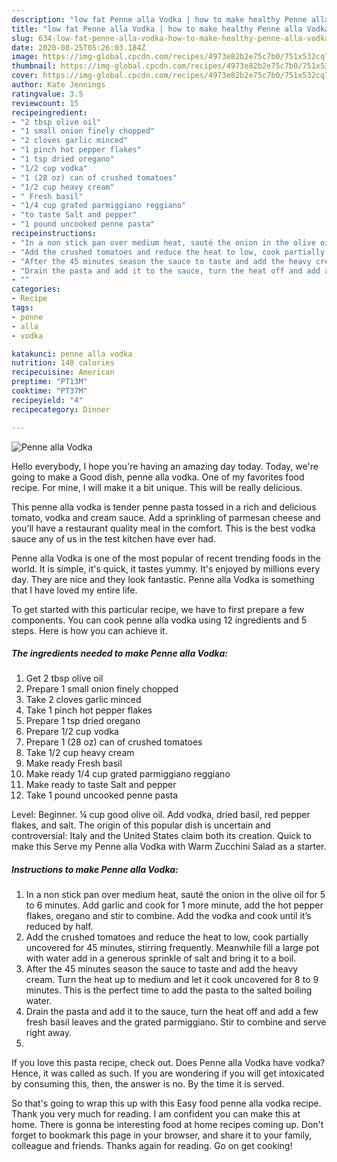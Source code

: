 ```yaml
---
description: "low fat Penne alla Vodka | how to make healthy Penne alla Vodka"
title: "low fat Penne alla Vodka | how to make healthy Penne alla Vodka"
slug: 634-low-fat-penne-alla-vodka-how-to-make-healthy-penne-alla-vodka
date: 2020-08-25T05:26:03.184Z
image: https://img-global.cpcdn.com/recipes/4973e82b2e75c7b0/751x532cq70/penne-alla-vodka-recipe-main-photo.jpg
thumbnail: https://img-global.cpcdn.com/recipes/4973e82b2e75c7b0/751x532cq70/penne-alla-vodka-recipe-main-photo.jpg
cover: https://img-global.cpcdn.com/recipes/4973e82b2e75c7b0/751x532cq70/penne-alla-vodka-recipe-main-photo.jpg
author: Kate Jennings
ratingvalue: 3.5
reviewcount: 15
recipeingredient:
- "2 tbsp olive oil"
- "1 small onion finely chopped"
- "2 cloves garlic minced"
- "1 pinch hot pepper flakes"
- "1 tsp dried oregano"
- "1/2 cup vodka"
- "1 (28 oz) can of crushed tomatoes"
- "1/2 cup heavy cream"
- " Fresh basil"
- "1/4 cup grated parmiggiano reggiano"
- "to taste Salt and pepper"
- "1 pound uncooked penne pasta"
recipeinstructions:
- "In a non stick pan over medium heat, sauté the onion in the olive oil for 5 to 6 minutes. Add garlic and cook for 1 more minute, add the hot pepper flakes, oregano and stir to combine. Add the vodka and cook until it’s reduced by half."
- "Add the crushed tomatoes and reduce the heat to low, cook partially uncovered for 45 minutes, stirring frequently. Meanwhile fill a large pot with water add in a generous sprinkle of salt and bring it to a boil."
- "After the 45 minutes season the sauce to taste and add the heavy cream. Turn the heat up to medium and let it cook uncovered for 8 to 9 minutes. This is the perfect time to add the pasta to the salted boiling water."
- "Drain the pasta and add it to the sauce, turn the heat off and add a few fresh basil leaves and the grated parmiggiano. Stir to combine and serve right away."
- ""
categories:
- Recipe
tags:
- penne
- alla
- vodka

katakunci: penne alla vodka 
nutrition: 148 calories
recipecuisine: American
preptime: "PT13M"
cooktime: "PT37M"
recipeyield: "4"
recipecategory: Dinner

---
```



![Penne alla Vodka](https://img-global.cpcdn.com/recipes/4973e82b2e75c7b0/751x532cq70/penne-alla-vodka-recipe-main-photo.jpg)

Hello everybody, I hope you're having an amazing day today. Today, we're going to make a Good dish, penne alla vodka. One of my favorites food recipe. For mine, I will make it a bit unique. This will be really delicious.

This penne alla vodka is tender penne pasta tossed in a rich and delicious tomato, vodka and cream sauce. Add a sprinkling of parmesan cheese and you&#39;ll have a restaurant quality meal in the comfort. This is the best vodka sauce any of us in the test kitchen have ever had.

Penne alla Vodka is one of the most popular of recent trending foods in the world. It is simple, it's quick, it tastes yummy. It's enjoyed by millions every day. They are nice and they look fantastic. Penne alla Vodka is something that I have loved my entire life.


To get started with this particular recipe, we have to first prepare a few components. You can cook penne alla vodka using 12 ingredients and 5 steps. Here is how you can achieve it.

<!--inarticleads1-->

##### The ingredients needed to make Penne alla Vodka:

1. Get 2 tbsp olive oil
1. Prepare 1 small onion finely chopped
1. Take 2 cloves garlic minced
1. Take 1 pinch hot pepper flakes
1. Prepare 1 tsp dried oregano
1. Prepare 1/2 cup vodka
1. Prepare 1 (28 oz) can of crushed tomatoes
1. Take 1/2 cup heavy cream
1. Make ready  Fresh basil
1. Make ready 1/4 cup grated parmiggiano reggiano
1. Make ready to taste Salt and pepper
1. Take 1 pound uncooked penne pasta


Level: Beginner. ¼ cup good olive oil. Add vodka, dried basil, red pepper flakes, and salt. The origin of this popular dish is uncertain and controversial: Italy and the United States claim both its creation. Quick to make this Serve my Penne alla Vodka with Warm Zucchini Salad as a starter. 

<!--inarticleads2-->

##### Instructions to make Penne alla Vodka:

1. In a non stick pan over medium heat, sauté the onion in the olive oil for 5 to 6 minutes. Add garlic and cook for 1 more minute, add the hot pepper flakes, oregano and stir to combine. Add the vodka and cook until it’s reduced by half.
1. Add the crushed tomatoes and reduce the heat to low, cook partially uncovered for 45 minutes, stirring frequently. Meanwhile fill a large pot with water add in a generous sprinkle of salt and bring it to a boil.
1. After the 45 minutes season the sauce to taste and add the heavy cream. Turn the heat up to medium and let it cook uncovered for 8 to 9 minutes. This is the perfect time to add the pasta to the salted boiling water.
1. Drain the pasta and add it to the sauce, turn the heat off and add a few fresh basil leaves and the grated parmiggiano. Stir to combine and serve right away.
1. 


If you love this pasta recipe, check out. Does Penne alla Vodka have vodka? Hence, it was called as such. If you are wondering if you will get intoxicated by consuming this, then, the answer is no. By the time it is served. 

So that's going to wrap this up with this Easy food penne alla vodka recipe. Thank you very much for reading. I am confident you can make this at home. There is gonna be interesting food at home recipes coming up. Don't forget to bookmark this page in your browser, and share it to your family, colleague and friends. Thanks again for reading. Go on get cooking!
